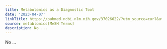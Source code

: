 ```yaml
---
title: Metabolomics as a Diagnostic Tool
date: '2023-04-07'
linkTitle: https://pubmed.ncbi.nlm.nih.gov/37026622/?utm_source=curl&utm_medium=rss&utm_campaign=pubmed-2&utm_content=1Zkrxt7ktlCbHBXEV3v65xxSnkSWNsJ1A6Fq3gBniKhGfIUslK&fc=20210907212339&ff=20230410210156&v=2.17.9.post6+86293ac
source: metablomics[MeSH Terms]
description: No ...
---
```

No ...
